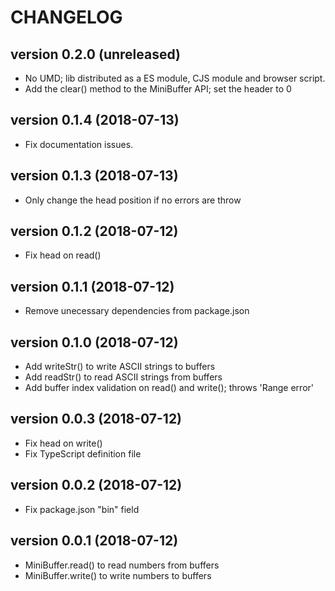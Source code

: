 # CHANGELOG

## version 0.2.0 (unreleased)
- No UMD; lib distributed as a ES module, CJS module and browser script.
- Add the clear() method to the MiniBuffer API; set the header to 0

## version 0.1.4 (2018-07-13)
- Fix documentation issues.

## version 0.1.3 (2018-07-13)
- Only change the head position if no errors are throw

## version 0.1.2 (2018-07-12)
- Fix head on read()

## version 0.1.1 (2018-07-12)
- Remove unecessary dependencies from package.json

## version 0.1.0 (2018-07-12)
- Add writeStr() to write ASCII strings to buffers
- Add readStr() to read ASCII strings from buffers
- Add buffer index validation on read() and write(); throws 'Range error'

## version 0.0.3 (2018-07-12)
- Fix head on write()
- Fix TypeScript definition file

## version 0.0.2 (2018-07-12)
- Fix package.json "bin" field

## version 0.0.1 (2018-07-12)
- MiniBuffer.read() to read numbers from buffers
- MiniBuffer.write() to write numbers to buffers